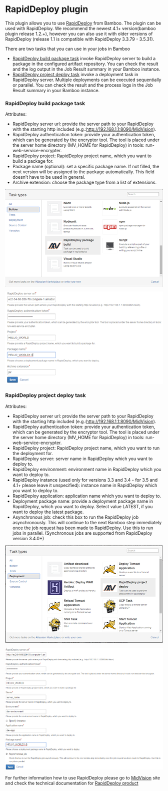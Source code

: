 # RapidDeploy plugin

This plugin allows you to use [RapidDeploy](http://www.midvision.com/product) from Bamboo. The plugin can be used with RapidDeploy. We recommend the newest 4.1+ version(bamboo plugin release 1.2.+), however you can also use it with older versions of RapidDeploy (release 1.1 is compatible with RapidDeploy 3.3.79 - 3.5.31).

There are two tasks that you can use in your jobs in Bamboo
* [RapidDeploy build package task](http://docs.midvision.com/LATEST/project/package.html) invoke RapidDeploy server to build a package in the configured artifact repository. You can check the result and the log output in the Job Result summary in your Bamboo instance.
* [RapidDeploy project deploy task](http://docs.midvision.com/LATEST/project/deployment.html) invoke a deployment task in RapidDeploy server. Multiple deployments can be executed sequentially or parallel. You can check the result and the process logs in the Job Result summary in your Bamboo instance.

### RapidDeploy build package task

Attributes:
* RapidDeploy server url: provide the server path to your RapidDeploy with the starting http included (e.g.:http://192.168.1.1:8090/MidVision).
* RapidDeploy authentication token: provide your authentication token, which can be generated by the encryptor tool. The tool is placed under the server home directory (MV_HOME for RapidDeploy) in tools: run-web-service-encrypter.
* RapidDeploy project: RapidDeploy project name, which you want to build a package for.
* Package name (optional): set a specific package name. If not filled, the next version will be assigned to the package automatically. This field doesn’t have to be used in general.
* Archive extension: choose the package type from a list of extensions.

![Choosing build package task](https://raw.githubusercontent.com/MidVision/bamboo-rapiddeploy/master/src/main/resources/choosingBuildPackageTask.png "Choosing build package task")

![Configuring build package task](https://raw.githubusercontent.com/MidVision/bamboo-rapiddeploy/master/src/main/resources/buildPackageTaskConfiguration.png "Configuring build package task")


### RapidDeploy project deploy task

Attributes:
* RapidDeploy server url: provide the server path to your RapidDeploy with the starting http included (e.g.:http://192.168.1.1:8090/MidVision).
* RapidDeploy authentication token: provide your authentication token, which can be generated by the encryptor tool. The tool is placed under the server home directory (MV_HOME for RapidDeploy) in tools: run-web-service-encrypter.
* RapidDeploy project: RapidDeploy project name, which you want to run the deployment for.
* RapidDeploy server: server name in RapidDeploy which you want to deploy to.
* RapidDeploy environment: environment name in RapidDeploy which you want to deploy to.
* RapidDeploy instance (used only for versions 3.3 and 3.4 - for 3.5 and 4.1+ please leave it unspecified): instance name in RapidDeploy which you want to deploy to.
* RapidDeploy application: application name which you want to deploy to.
* Deployment package name: provide a deployment package name in RapidDeploy, which you want to deploy. Select value LATEST, if you want to deploy the latest package.  
* Asynchronous job: check this box to run the RapidDeploy job asynchronously. This will continue to the next Bamboo step immediately once the job request has been made to RapidDeploy. Use this to run jobs in parallel. (Synchronous jobs are supported from RapidDeploy version 3.4.0+)


![Choosing project deploy task](https://raw.githubusercontent.com/MidVision/bamboo-rapiddeploy/master/src/main/resources/choosingProjectDeployTask.png "Choosing project deploy task")

![Configuring project deploy task](https://raw.githubusercontent.com/MidVision/bamboo-rapiddeploy/master/src/main/resources/projectDeployTaskConfiguration.png "Configuring project deploy task")

For further information how to use RapidDeploy please go to [MidVision](http://www.midvision.com/product) site and check the technical documentation for [RapidDeploy product](http://docs.midvision.com/LATEST/)
